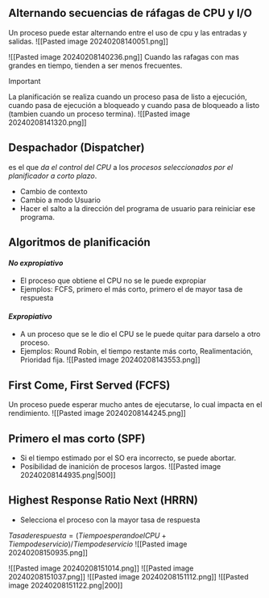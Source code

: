 ## Alternando secuencias de ráfagas de CPU y I/O

Un proceso puede estar alternando entre el uso de cpu y las entradas y salidas.
![[Pasted image 20240208140051.png]]

![[Pasted image 20240208140236.png]]
Cuando las rafagas con mas grandes en tiempo, tienden a ser menos frecuentes.

>[!important]
>La planificación se realiza cuando un proceso pasa de listo a ejecución, cuando pasa de ejecución a bloqueado y cuando pasa de bloqueado a listo (tambien cuando un proceso termina).
>![[Pasted image 20240208141320.png]]

## Despachador (Dispatcher)
es el que *da el control del CPU* a los *procesos seleccionados por el planificador a corto plazo*.
- Cambio de contexto
- Cambio a modo Usuario
- Hacer el salto a la dirección del programa de usuario para reiniciar ese programa.
## Algoritmos de planificación
#### *No expropiativo*
- El proceso que obtiene el CPU no se le puede expropiar
- Ejemplos: FCFS, primero el más corto, primero el de mayor tasa de respuesta



#### *Expropiativo*
- A un proceso que se le dio el CPU se le puede quitar para darselo a otro proceso.
- Ejemplos: Round Robin, el tiempo restante más corto, Realimentación, Prioridad fija.
![[Pasted image 20240208143553.png]]

## First Come, First Served (FCFS)

Un proceso puede esperar mucho antes de ejecutarse, lo cual impacta en el rendimiento.
![[Pasted image 20240208144245.png]]

## Primero el mas corto (SPF)
- Si el tiempo estimado por el SO era incorrecto, se puede abortar.
- Posibilidad de inanición de procesos largos.
![[Pasted image 20240208144935.png|500]]

## Highest Response Ratio Next (HRRN)
- Selecciona el proceso con la mayor tasa de respuesta

$Tasa de respuesta= (Tiempo esperando el CPU + Tiempo de servicio)/Tiempo de servicio$
![[Pasted image 20240208150935.png]]

![[Pasted image 20240208151014.png]]
![[Pasted image 20240208151037.png]]
![[Pasted image 20240208151112.png]]
![[Pasted image 20240208151122.png|200]]
